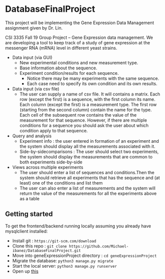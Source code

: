 # DatabaseFinalProject

This project will be implementing the Gene Expression Data Management assignment given by Dr. Lin.

CSI 3335 Fall 19 Group Project – Gene Expression data management. We are developing a tool to keep track of a study of gene expression at the messenger RNA (mRNA) level in different yeast strains.

- Data input (via GUI)
  - New experimental conditions and new measurement type.
  - Base information about the sequence.
  - Experiment condition/results for each sequence.
    - Notice there may be many experiments with the same sequence.
    - Each case need to specify its own condition and its own results.
- Data input (via csv file)
  - The user can supply a name of csv file. It will contains a matrix. Each row (except the first) is a sequence, with the first column its name. Each column (except the first) is a measurement type. The first row (starting from the second column) contain the name for the type. Each cell of the subsequent row contains the value of the measurement for that sequence. However, if there are multiple conditions for a sequence you should ask the user about which condition apply to that sequence.
- Query and analysis
  - Experiment info : the user entered in formation of an experiment and the system should display all the measurements associated with it.
  - Side-by-sidecomparisons : The user should select two experiments, the system should display the measurements that are common to both experiments side-by-side
- Views across multiple experiments
  - The user should enter a list of sequences and conditions.Then the system should retrieve all experiments that has the sequence and (at least) one of the conditions and list them
  - The user can also enter a list of measurements and the system will return the value of the measurements for all the experiments above as a table

## Getting started

To get the frontend/backend running locally assuming you already have mysqlclient installed:

- Install git : `https://git-scm.com/download`
- Clone this repo : `git clone https://github.com/Michael-ibanez/DatabaseFinalProject.git`
- Move into geneExpressionProject directory : `cd geneExpressionProject`
- Migrate the database: `python3 manage.py migrate`
- Start the local server: `python3 manage.py runserver`
- Open up [this](http://127.0.0.1:8000/)
